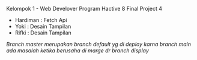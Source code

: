Kelompok 1 - Web Develover Program Hactive 8 
Final Project 4

- Hardiman : Fetch Api
- Yoki : Desain Tampilan
- Rifki : Desain Tampilan

*Branch master merupakan branch default yg di deploy karna branch main ada masalah ketika berusaha di marge dr branch display*
